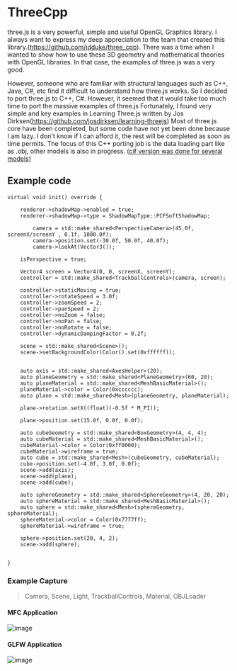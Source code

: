 # ThreeCpp
three.js is a very powerful, simple and useful OpenGL Graphics library.
I always want to express my deep appreciation to the team that created this library.(https://github.com/jdduke/three_cpp).
There was a time when I wanted to show how to use these 3D geometry and mathematical theories with OpenGL libraries. 
In that case, the examples of three.js was a very good.

However, someone who are familiar with structural languages such as C++, Java, C#, etc find it difficult to understand how three.js works.
So I decided to port three.js to C++, C#. However, it seemed that it would take too much time to port the massive examples of three.js
Fortunately, I found very simple and key examples in Learning Three.js written by Jos Dirksen(https://github.com/josdirksen/learning-threejs)
Most of three.js core have been completed, but some code have not yet been done because I am lazy. 
I don't know if I can afford it, the rest will be completed as soon as time permits.
The focus of this C++ porting job is the data loading part like as .obj, other models is also in progress.
(<a href="http://github.com/hjoykim/THREE">c# version was done for several models</a>)


## Example code

	virtual void init() override {

        renderer->shadowMap->enabled = true;
        renderer->shadowMap->type = ShadowMapType::PCFSoftShadowMap;

		    camera = std::make_shared<PerspectiveCamera>(45.0f, screenX/screenY , 0.1f, 1000.0f);
		    camera->position.set(-30.0f, 50.0f, 40.0f);
		    camera->lookAt(Vector3());

        isPerspective = true;

        Vector4 screen = Vector4(0, 0, screenX, screenY);
        controller = std::make_shared<TrackballControls>(camera, screen);

        controller->staticMoving = true;
        controller->rotateSpeed = 3.0f;
        controller->zoomSpeed = 2;
        controller->panSpeed = 2;
        controller->noZoom = false;
        controller->noPan = false;
        controller->noRotate = false;
        controller->dynamicDampingFactor = 0.2f;

        scene = std::make_shared<Scene>();
        scene->setBackgroundColor(Color().set(0xffffff));


        auto axis = std::make_shared<AxesHelper>(20);
        auto planeGeometry = std::make_shared<PlaneGeometry>(60, 20);
        auto planeMaterial = std::make_shared<MeshBasicMaterial>();
        planeMaterial->color = Color(0xcccccc);
        auto plane = std::make_shared<Mesh>(planeGeometry, planeMaterial);

        plane->rotation.setX((float)(-0.5f * M_PI));

        plane->position.set(15.0f, 0.0f, 0.0f);

        auto cubeGeometry = std::make_shared<BoxGeometry>(4, 4, 4);
        auto cubeMaterial = std::make_shared<MeshBasicMaterial>();
        cubeMaterial->color = Color(0xff0000);
        cubeMaterial->wireframe = true;
        auto cube = std::make_shared<Mesh>(cubeGeometry, cubeMaterial);
        cube->position.set(-4.0f, 3.0f, 0.0f);
        scene->add(axis);
        scene->add(plane);
        scene->add(cube);

        auto sphereGeometry = std::make_shared<SphereGeometry>(4, 20, 20);
        auto sphereMaterial = std::make_shared<MeshBasicMaterial>();
        auto sphere = std::make_shared<Mesh>(sphereGeometry, sphereMaterial);
        sphereMaterial->color = Color(0x7777ff);
        sphereMaterial->wireframe = true;

        sphere->position.set(20, 4, 2);
        scene->add(sphere);

        
	}

### Example Capture
> Camera, Scene, Light, TrackballControls, Material, OBJLoader
#### MFC Application

![image](https://user-images.githubusercontent.com/3807476/166915870-33860cda-86cd-4683-8927-09649c624749.png)

#### GLFW Application
![image](https://user-images.githubusercontent.com/3807476/166916614-7cdaf65f-1e1d-426e-bb99-fc6fccad2002.png)

